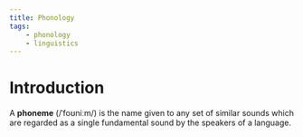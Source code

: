 ```yaml
---
title: Phonology
tags:
    - phonology
    - linguistics
---
```


# Introduction

A **phoneme** (/ˈfoʊniːm/) is the name given to any set of similar sounds which are regarded as a single fundamental sound by the speakers of a language.
